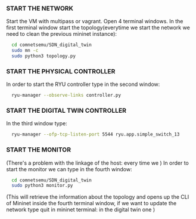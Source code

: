 ### START THE NETWORK

 Start the VM with multipass or vagrant. Open 4 terminal windows.
 In the first terminal window start the topology(everytime we start the network we need to clean the previous mininet instance):
 ```bash
   cd comnetsemu/SDN_digital_twin
   sudo mn -c 
   sudo python3 topology.py
 ```
 ### START THE PHYSICAL CONTROLLER

 In order to start the RYU controller type in the second window:

 ```bash
   ryu-manager --observe-links controller.py
 ```

 ### START THE DIGITAL TWIN CONTROLLER
 In the third window type:
 ```bash
   ryu-manager --ofp-tcp-listen-port 5544 ryu.app.simple_switch_13
 ```

 ### START THE MONITOR

 (There's a problem with the linkage of the host: every time we )
 In order to start the monitor we can type in the fourth window: 

 ```bash
   cd comnetsemu/SDN_digital_twin
   sudo python3 monitor.py
 ```

 (This will retrieve the information about the topology and opens up the CLI of Mininet inside the fourth terminal window, if we want to update the network type quit in mininet terminal: in the digital twin one )

